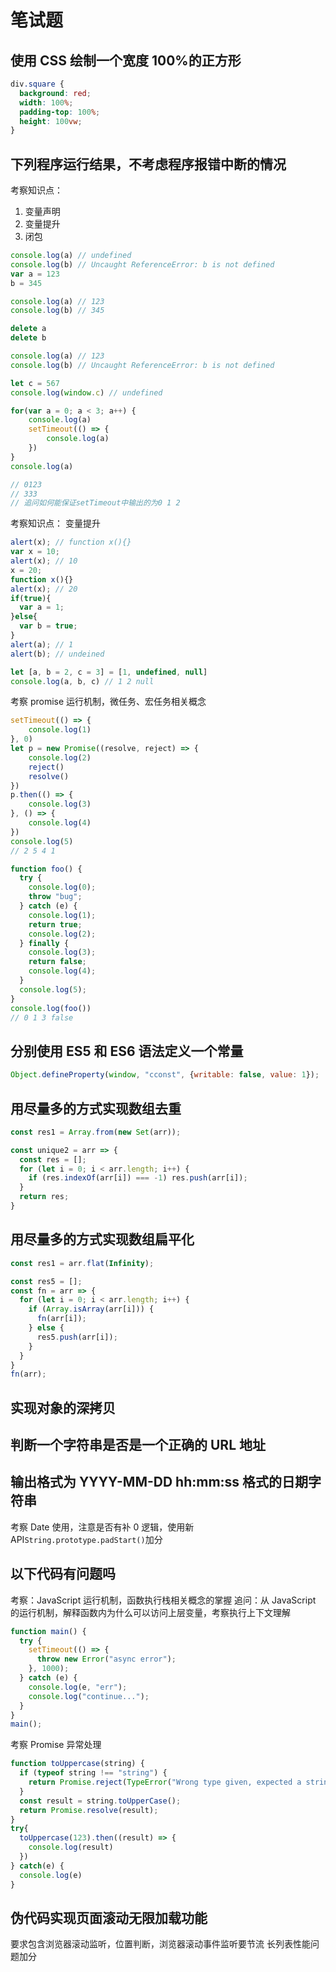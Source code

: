 # 笔试题

## 使用 CSS 绘制一个宽度 100%的正方形

```CSS
div.square {
  background: red;
  width: 100%;
  padding-top: 100%;
  height: 100vw;
}
```

## 下列程序运行结果，不考虑程序报错中断的情况

考察知识点：

1. 变量声明
2. 变量提升
3. 闭包

```JavaScript
console.log(a) // undefined
console.log(b) // Uncaught ReferenceError: b is not defined
var a = 123
b = 345

console.log(a) // 123
console.log(b) // 345

delete a
delete b

console.log(a) // 123
console.log(b) // Uncaught ReferenceError: b is not defined

let c = 567
console.log(window.c) // undefined

for(var a = 0; a < 3; a++) {
    console.log(a)
    setTimeout(() => {
        console.log(a)
    })
}
console.log(a)

// 0123
// 333
// 追问如何能保证setTimeout中输出的为0 1 2
```

考察知识点： 变量提升

```JavaScript
alert(x); // function x(){}
var x = 10;
alert(x); // 10
x = 20;
function x(){}
alert(x); // 20
if(true){
  var a = 1;
}else{
  var b = true;
}
alert(a); // 1
alert(b); // undeined
```

```JavaScript
let [a, b = 2, c = 3] = [1, undefined, null]
console.log(a, b, c) // 1 2 null
```

考察 promise 运行机制，微任务、宏任务相关概念

```JavaScript
setTimeout(() => {
    console.log(1)
}, 0)
let p = new Promise((resolve, reject) => {
    console.log(2)
    reject()
    resolve()
})
p.then(() => {
    console.log(3)
}, () => {
    console.log(4)
})
console.log(5)
// 2 5 4 1
```

```JavaScript
function foo() {
  try {
    console.log(0);
    throw "bug";
  } catch (e) {
    console.log(1);
    return true;
    console.log(2);
  } finally {
    console.log(3);
    return false;
    console.log(4);
  }
  console.log(5);
}
console.log(foo())
// 0 1 3 false
```

## 分别使用 ES5 和 ES6 语法定义一个常量

```JavaScript
Object.defineProperty(window, "cconst", {writable: false, value: 1});
```

## 用尽量多的方式实现数组去重

```JavaScript
const res1 = Array.from(new Set(arr));

const unique2 = arr => {
  const res = [];
  for (let i = 0; i < arr.length; i++) {
    if (res.indexOf(arr[i]) === -1) res.push(arr[i]);
  }
  return res;
}
```

## 用尽量多的方式实现数组扁平化

```JavaScript
const res1 = arr.flat(Infinity);

const res5 = [];
const fn = arr => {
  for (let i = 0; i < arr.length; i++) {
    if (Array.isArray(arr[i])) {
      fn(arr[i]);
    } else {
      res5.push(arr[i]);
    }
  }
}
fn(arr);
```

## 实现对象的深拷贝

## 判断一个字符串是否是一个正确的 URL 地址

## 输出格式为 YYYY-MM-DD hh:mm:ss 格式的日期字符串

考察 Date 使用，注意是否有补 0 逻辑，使用新 API`String.prototype.padStart()`加分

## 以下代码有问题吗

考察：JavaScript 运行机制，函数执行栈相关概念的掌握
追问：从 JavaScript 的运行机制，解释函数内为什么可以访问上层变量，考察执行上下文理解

```JavaScript
function main() {
  try {
    setTimeout(() => {
      throw new Error("async error");
    }, 1000);
  } catch (e) {
    console.log(e, "err");
    console.log("continue...");
  }
}
main();
```

考察 Promise 异常处理

```JavaScript
function toUppercase(string) {
  if (typeof string !== "string") {
    return Promise.reject(TypeError("Wrong type given, expected a string"));
  }
  const result = string.toUpperCase();
  return Promise.resolve(result);
}
try{
  toUppercase(123).then((result) => {
    console.log(result)
  })
} catch(e) {
  console.log(e)
}
```

## 伪代码实现页面滚动无限加载功能

要求包含浏览器滚动监听，位置判断，浏览器滚动事件监听要节流
长列表性能问题加分

